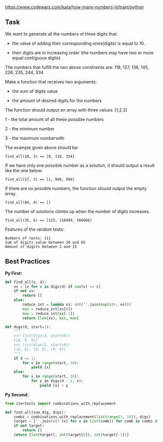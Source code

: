 https://www.codewars.com/kata/how-many-numbers-iii/train/python

## Task

We want to generate all the numbers of three digits that:

* the value of adding their corresponding ones(digits) is equal to 10.

* their digits are in increasing order (the numbers may have two or more equal contiguous digits)

The numbers that fulfill the two above constraints are: 118, 127, 136, 145, 226, 235, 244, 334

Make a function that receives two arguments:

* the sum of digits value

* the amount of desired digits for the numbers

The function should output an array with three values: [1,2,3]

1 - the total amount of all these possible numbers

2 - the minimum number

3 - the maximum numberwith

The example given above should be:
~~~
find_all(10, 3) == [8, 118, 334]
~~~
If we have only one possible number as a solution, it should output a result like the one below:
~~~
find_all(27, 3) == [1, 999, 999]
~~~
If there are no possible numbers, the function should output the empty array.
~~~
find_all(84, 4) == []
~~~
The number of solutions climbs up when the number of digits increases.
~~~
find_all(35, 6) == [123, 116999, 566666]
~~~
Features of the random tests:
~~~
Numbers of tests: 111
Sum of digits value between 20 and 65
Amount of digits between 2 and 15
~~~
## Best Practices

**Py First:**
~~~py
def find_all(s, d):
    xs = [x for x in digs(d) if sum(x) == s]
    if not xs:
        return []
    else:
        reduce_int = lambda xs: int(''.join(map(str, xs)))
        min = reduce_int(xs[0])
        max = reduce_int(xs[-1])    
        return [len(xs), min, max]

def digs(d, start=1):
    """
    >>> list(digs(3, start=9))
    [[9, 9, 9]]
    >>> list(digs(2, start=8))
    [[8, 8], [8, 9], [9, 9]]
    """
    if d == 1:
        for x in range(start, 10):
            yield [x]
    else:
        for x in range(start, 10):
            for y in digs(d - 1, x):
                yield [x] + y

~~~

**Py Second:**
~~~py
from itertools import combinations_with_replacement

def find_all(sum_dig, digs):
    combs = combinations_with_replacement(list(range(1, 10)), digs)
    target = [''.join(str (x) for x in list(comb)) for comb in combs if sum(comb) == sum_dig]
    if not target:
        return []
    return [len(target), int(target[0]), int(target[-1])]
    
~~~

